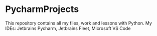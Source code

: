 # PycharmProjects

This repository contains all my files, work and lessons with Python.
My IDEs: Jetbrains Pycharm, Jetbrains Fleet, Microsoft VS Code
